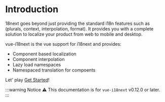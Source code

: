 # Introduction

18next goes beyond just providing the standard i18n features such as (plurals, context, interpolation, format). It provides you with a complete solution to localize your product from web to mobile and desktop.

vue-i18next is the vue support for i18next and provides:

* Component based localization
* Component interpolation
* Lazy load namespaces
* Namespaced translation for compoents


Let' play [Get Started](./guide/started.md)!

:::warning Notice
:warning: This documentation is for `vue-i18next` v0.12.0 or later.
:::
